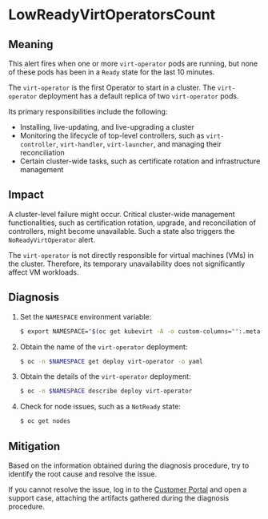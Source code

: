 # LowReadyVirtOperatorsCount

## Meaning

This alert fires when one or more `virt-operator` pods are running, but none of
these pods has been in a `Ready` state for the last 10 minutes.

The `virt-operator` is the first Operator to start in a cluster. The
`virt-operator` deployment has a default replica of two `virt-operator` pods.

Its primary responsibilities include the following:

- Installing, live-updating, and live-upgrading a cluster
- Monitoring the lifecycle of top-level controllers, such as `virt-controller`,
`virt-handler`, `virt-launcher`, and managing their reconciliation
- Certain cluster-wide tasks, such as certificate rotation and infrastructure
management

## Impact

A cluster-level failure might occur. Critical cluster-wide management
functionalities, such as certification rotation, upgrade, and reconciliation of
controllers, might become unavailable. Such a state also triggers the
`NoReadyVirtOperator` alert.

The `virt-operator` is not directly responsible for virtual machines (VMs) in
the cluster. Therefore, its temporary unavailability does not significantly
affect VM workloads.

## Diagnosis

1. Set the `NAMESPACE` environment variable:

   ```bash
   $ export NAMESPACE="$(oc get kubevirt -A -o custom-columns="":.metadata.namespace | tr -d '\n')"
   ```

2. Obtain the name of the `virt-operator` deployment:

   ```bash
   $ oc -n $NAMESPACE get deploy virt-operator -o yaml
   ```

3. Obtain the details of the `virt-operator` deployment:

   ```bash
   $ oc -n $NAMESPACE describe deploy virt-operator
   ```

4. Check for node issues, such as a `NotReady` state:

   ```bash
   $ oc get nodes
   ```

## Mitigation

Based on the information obtained during the diagnosis procedure, try to
identify the root cause and resolve the issue.

If you cannot resolve the issue, log in to the
[Customer Portal](https://access.redhat.com) and open a support case,
attaching the artifacts gathered during the diagnosis procedure.